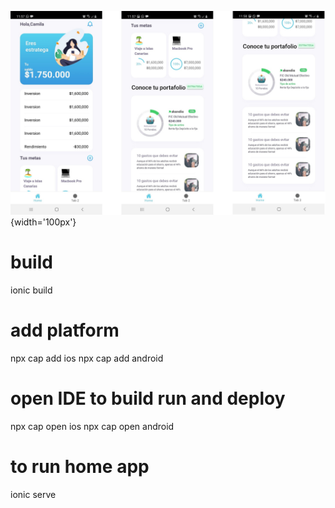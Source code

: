![](https://raw.githubusercontent.com/bhcastillo/ionic-home/master/Screenshots/1.jpg) {width='100px'}
# build

ionic build

# add platform

npx cap add ios
npx cap add android

# open IDE to build run and deploy

npx cap open ios
npx cap open android

# to run home app

ionic serve